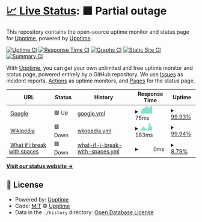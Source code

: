 # [📈 Live Status](https://demo.upptime.js.org): <!--live status--> **🟧 Partial outage**

This repository contains the open-source uptime monitor and status page for [Upptime](https://upptime.js.org), powered by [Upptime](https://github.com/upptime/upptime).

[![Uptime CI](https://github.com/Weezevent/status-page/workflows/Uptime%20CI/badge.svg)](https://github.com/Weezevent/status-page/actions?query=workflow%3A%22Uptime+CI%22)
[![Response Time CI](https://github.com/Weezevent/status-page/workflows/Response%20Time%20CI/badge.svg)](https://github.com/Weezevent/status-page/actions?query=workflow%3A%22Response+Time+CI%22)
[![Graphs CI](https://github.com/Weezevent/status-page/workflows/Graphs%20CI/badge.svg)](https://github.com/Weezevent/status-page/actions?query=workflow%3A%22Graphs+CI%22)
[![Static Site CI](https://github.com/Weezevent/status-page/workflows/Static%20Site%20CI/badge.svg)](https://github.com/Weezevent/status-page/actions?query=workflow%3A%22Static+Site+CI%22)
[![Summary CI](https://github.com/Weezevent/status-page/workflows/Summary%20CI/badge.svg)](https://github.com/Weezevent/status-page/actions?query=workflow%3A%22Summary+CI%22)

With [Upptime](https://upptime.js.org), you can get your own unlimited and free uptime monitor and status page, powered entirely by a GitHub repository. We use [Issues](https://github.com/upptime/upptime/issues) as incident reports, [Actions](https://github.com/Weezevent/status-page/actions) as uptime monitors, and [Pages](https://demo.upptime.js.org) for the status page.

<!--start: status pages-->
<!-- This summary is generated by Upptime (https://github.com/upptime/upptime) -->
<!-- Do not edit this manually, your changes will be overwritten -->
<!-- prettier-ignore -->
| URL | Status | History | Response Time | Uptime |
| --- | ------ | ------- | ------------- | ------ |
| <img alt="" src="https://icons.duckduckgo.com/ip3/www.google.com.ico" height="13"> [Google](https://www.google.com) | 🟩 Up | [google.yml](https://github.com/Weezevent/status-page/commits/HEAD/history/google.yml) | <details><summary><img alt="Response time graph" src="./graphs/google/response-time-week.png" height="20"> 75ms</summary><br><a href="https://Weezevent.github.io/status-page/history/google"><img alt="Response time 75" src="https://img.shields.io/endpoint?url=https%3A%2F%2Fraw.githubusercontent.com%2FWeezevent%2Fstatus-page%2FHEAD%2Fapi%2Fgoogle%2Fresponse-time.json"></a><br><a href="https://Weezevent.github.io/status-page/history/google"><img alt="24-hour response time 75" src="https://img.shields.io/endpoint?url=https%3A%2F%2Fraw.githubusercontent.com%2FWeezevent%2Fstatus-page%2FHEAD%2Fapi%2Fgoogle%2Fresponse-time-day.json"></a><br><a href="https://Weezevent.github.io/status-page/history/google"><img alt="7-day response time 75" src="https://img.shields.io/endpoint?url=https%3A%2F%2Fraw.githubusercontent.com%2FWeezevent%2Fstatus-page%2FHEAD%2Fapi%2Fgoogle%2Fresponse-time-week.json"></a><br><a href="https://Weezevent.github.io/status-page/history/google"><img alt="30-day response time 75" src="https://img.shields.io/endpoint?url=https%3A%2F%2Fraw.githubusercontent.com%2FWeezevent%2Fstatus-page%2FHEAD%2Fapi%2Fgoogle%2Fresponse-time-month.json"></a><br><a href="https://Weezevent.github.io/status-page/history/google"><img alt="1-year response time 75" src="https://img.shields.io/endpoint?url=https%3A%2F%2Fraw.githubusercontent.com%2FWeezevent%2Fstatus-page%2FHEAD%2Fapi%2Fgoogle%2Fresponse-time-year.json"></a></details> | <details><summary><a href="https://Weezevent.github.io/status-page/history/google">99.93%</a></summary><a href="https://Weezevent.github.io/status-page/history/google"><img alt="All-time uptime 100.00%" src="https://img.shields.io/endpoint?url=https%3A%2F%2Fraw.githubusercontent.com%2FWeezevent%2Fstatus-page%2FHEAD%2Fapi%2Fgoogle%2Fuptime.json"></a><br><a href="https://Weezevent.github.io/status-page/history/google"><img alt="24-hour uptime 99.51%" src="https://img.shields.io/endpoint?url=https%3A%2F%2Fraw.githubusercontent.com%2FWeezevent%2Fstatus-page%2FHEAD%2Fapi%2Fgoogle%2Fuptime-day.json"></a><br><a href="https://Weezevent.github.io/status-page/history/google"><img alt="7-day uptime 99.93%" src="https://img.shields.io/endpoint?url=https%3A%2F%2Fraw.githubusercontent.com%2FWeezevent%2Fstatus-page%2FHEAD%2Fapi%2Fgoogle%2Fuptime-week.json"></a><br><a href="https://Weezevent.github.io/status-page/history/google"><img alt="30-day uptime 99.98%" src="https://img.shields.io/endpoint?url=https%3A%2F%2Fraw.githubusercontent.com%2FWeezevent%2Fstatus-page%2FHEAD%2Fapi%2Fgoogle%2Fuptime-month.json"></a><br><a href="https://Weezevent.github.io/status-page/history/google"><img alt="1-year uptime 100.00%" src="https://img.shields.io/endpoint?url=https%3A%2F%2Fraw.githubusercontent.com%2FWeezevent%2Fstatus-page%2FHEAD%2Fapi%2Fgoogle%2Fuptime-year.json"></a></details>
| <img alt="" src="https://icons.duckduckgo.com/ip3/en.wikipedia.org.ico" height="13"> [Wikipedia](https://en.wikipedia.org) | 🟥 Down | [wikipedia.yml](https://github.com/Weezevent/status-page/commits/HEAD/history/wikipedia.yml) | <details><summary><img alt="Response time graph" src="./graphs/wikipedia/response-time-week.png" height="20"> 183ms</summary><br><a href="https://Weezevent.github.io/status-page/history/wikipedia"><img alt="Response time 183" src="https://img.shields.io/endpoint?url=https%3A%2F%2Fraw.githubusercontent.com%2FWeezevent%2Fstatus-page%2FHEAD%2Fapi%2Fwikipedia%2Fresponse-time.json"></a><br><a href="https://Weezevent.github.io/status-page/history/wikipedia"><img alt="24-hour response time 183" src="https://img.shields.io/endpoint?url=https%3A%2F%2Fraw.githubusercontent.com%2FWeezevent%2Fstatus-page%2FHEAD%2Fapi%2Fwikipedia%2Fresponse-time-day.json"></a><br><a href="https://Weezevent.github.io/status-page/history/wikipedia"><img alt="7-day response time 183" src="https://img.shields.io/endpoint?url=https%3A%2F%2Fraw.githubusercontent.com%2FWeezevent%2Fstatus-page%2FHEAD%2Fapi%2Fwikipedia%2Fresponse-time-week.json"></a><br><a href="https://Weezevent.github.io/status-page/history/wikipedia"><img alt="30-day response time 183" src="https://img.shields.io/endpoint?url=https%3A%2F%2Fraw.githubusercontent.com%2FWeezevent%2Fstatus-page%2FHEAD%2Fapi%2Fwikipedia%2Fresponse-time-month.json"></a><br><a href="https://Weezevent.github.io/status-page/history/wikipedia"><img alt="1-year response time 183" src="https://img.shields.io/endpoint?url=https%3A%2F%2Fraw.githubusercontent.com%2FWeezevent%2Fstatus-page%2FHEAD%2Fapi%2Fwikipedia%2Fresponse-time-year.json"></a></details> | <details><summary><a href="https://Weezevent.github.io/status-page/history/wikipedia">99.94%</a></summary><a href="https://Weezevent.github.io/status-page/history/wikipedia"><img alt="All-time uptime 100.00%" src="https://img.shields.io/endpoint?url=https%3A%2F%2Fraw.githubusercontent.com%2FWeezevent%2Fstatus-page%2FHEAD%2Fapi%2Fwikipedia%2Fuptime.json"></a><br><a href="https://Weezevent.github.io/status-page/history/wikipedia"><img alt="24-hour uptime 99.60%" src="https://img.shields.io/endpoint?url=https%3A%2F%2Fraw.githubusercontent.com%2FWeezevent%2Fstatus-page%2FHEAD%2Fapi%2Fwikipedia%2Fuptime-day.json"></a><br><a href="https://Weezevent.github.io/status-page/history/wikipedia"><img alt="7-day uptime 99.94%" src="https://img.shields.io/endpoint?url=https%3A%2F%2Fraw.githubusercontent.com%2FWeezevent%2Fstatus-page%2FHEAD%2Fapi%2Fwikipedia%2Fuptime-week.json"></a><br><a href="https://Weezevent.github.io/status-page/history/wikipedia"><img alt="30-day uptime 99.99%" src="https://img.shields.io/endpoint?url=https%3A%2F%2Fraw.githubusercontent.com%2FWeezevent%2Fstatus-page%2FHEAD%2Fapi%2Fwikipedia%2Fuptime-month.json"></a><br><a href="https://Weezevent.github.io/status-page/history/wikipedia"><img alt="1-year uptime 100.00%" src="https://img.shields.io/endpoint?url=https%3A%2F%2Fraw.githubusercontent.com%2FWeezevent%2Fstatus-page%2FHEAD%2Fapi%2Fwikipedia%2Fuptime-year.json"></a></details>
| <img alt="" src="https://icons.duckduckgo.com/ip3/duckduck.go.ico" height="13"> [What if i break with spaces](https://duckduck.go) | 🟥 Down | [what-if-i-break-with-spaces.yml](https://github.com/Weezevent/status-page/commits/HEAD/history/what-if-i-break-with-spaces.yml) | <details><summary><img alt="Response time graph" src="./graphs/what-if-i-break-with-spaces/response-time-week.png" height="20"> 0ms</summary><br><a href="https://Weezevent.github.io/status-page/history/what-if-i-break-with-spaces"><img alt="Response time 0" src="https://img.shields.io/endpoint?url=https%3A%2F%2Fraw.githubusercontent.com%2FWeezevent%2Fstatus-page%2FHEAD%2Fapi%2Fwhat-if-i-break-with-spaces%2Fresponse-time.json"></a><br><a href="https://Weezevent.github.io/status-page/history/what-if-i-break-with-spaces"><img alt="24-hour response time 0" src="https://img.shields.io/endpoint?url=https%3A%2F%2Fraw.githubusercontent.com%2FWeezevent%2Fstatus-page%2FHEAD%2Fapi%2Fwhat-if-i-break-with-spaces%2Fresponse-time-day.json"></a><br><a href="https://Weezevent.github.io/status-page/history/what-if-i-break-with-spaces"><img alt="7-day response time 0" src="https://img.shields.io/endpoint?url=https%3A%2F%2Fraw.githubusercontent.com%2FWeezevent%2Fstatus-page%2FHEAD%2Fapi%2Fwhat-if-i-break-with-spaces%2Fresponse-time-week.json"></a><br><a href="https://Weezevent.github.io/status-page/history/what-if-i-break-with-spaces"><img alt="30-day response time 0" src="https://img.shields.io/endpoint?url=https%3A%2F%2Fraw.githubusercontent.com%2FWeezevent%2Fstatus-page%2FHEAD%2Fapi%2Fwhat-if-i-break-with-spaces%2Fresponse-time-month.json"></a><br><a href="https://Weezevent.github.io/status-page/history/what-if-i-break-with-spaces"><img alt="1-year response time 0" src="https://img.shields.io/endpoint?url=https%3A%2F%2Fraw.githubusercontent.com%2FWeezevent%2Fstatus-page%2FHEAD%2Fapi%2Fwhat-if-i-break-with-spaces%2Fresponse-time-year.json"></a></details> | <details><summary><a href="https://Weezevent.github.io/status-page/history/what-if-i-break-with-spaces">8.79%</a></summary><a href="https://Weezevent.github.io/status-page/history/what-if-i-break-with-spaces"><img alt="All-time uptime 8.79%" src="https://img.shields.io/endpoint?url=https%3A%2F%2Fraw.githubusercontent.com%2FWeezevent%2Fstatus-page%2FHEAD%2Fapi%2Fwhat-if-i-break-with-spaces%2Fuptime.json"></a><br><a href="https://Weezevent.github.io/status-page/history/what-if-i-break-with-spaces"><img alt="24-hour uptime 8.79%" src="https://img.shields.io/endpoint?url=https%3A%2F%2Fraw.githubusercontent.com%2FWeezevent%2Fstatus-page%2FHEAD%2Fapi%2Fwhat-if-i-break-with-spaces%2Fuptime-day.json"></a><br><a href="https://Weezevent.github.io/status-page/history/what-if-i-break-with-spaces"><img alt="7-day uptime 8.79%" src="https://img.shields.io/endpoint?url=https%3A%2F%2Fraw.githubusercontent.com%2FWeezevent%2Fstatus-page%2FHEAD%2Fapi%2Fwhat-if-i-break-with-spaces%2Fuptime-week.json"></a><br><a href="https://Weezevent.github.io/status-page/history/what-if-i-break-with-spaces"><img alt="30-day uptime 8.79%" src="https://img.shields.io/endpoint?url=https%3A%2F%2Fraw.githubusercontent.com%2FWeezevent%2Fstatus-page%2FHEAD%2Fapi%2Fwhat-if-i-break-with-spaces%2Fuptime-month.json"></a><br><a href="https://Weezevent.github.io/status-page/history/what-if-i-break-with-spaces"><img alt="1-year uptime 8.79%" src="https://img.shields.io/endpoint?url=https%3A%2F%2Fraw.githubusercontent.com%2FWeezevent%2Fstatus-page%2FHEAD%2Fapi%2Fwhat-if-i-break-with-spaces%2Fuptime-year.json"></a></details>

<!--end: status pages-->

[**Visit our status website →**](https://demo.upptime.js.org)

## 📄 License

- Powered by: [Upptime](https://github.com/upptime/upptime)
- Code: [MIT](./LICENSE) © [Upptime](https://upptime.js.org)
- Data in the `./history` directory: [Open Database License](https://opendatacommons.org/licenses/odbl/1-0/)
